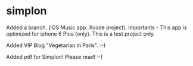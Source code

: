 # simplon

Added a branch. (iOS Music app. Xcode project).
Importants - This app is optimized for iphone 6 Plus (only).
This is a test project only.



Added VIP Blog "Vegetarian in Paris". :-)


Added pdf for Simplon! Please read! :-) 
